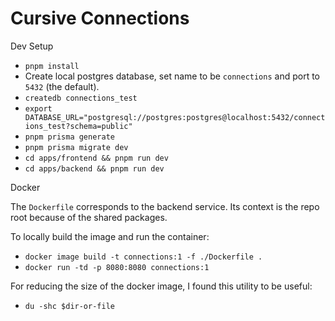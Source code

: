 # Cursive Connections

Dev Setup
- `pnpm install`
- Create local postgres database, set name to be `connections` and port to `5432` (the default).
- `createdb connections_test`
- `export DATABASE_URL="postgresql://postgres:postgres@localhost:5432/connections_test?schema=public"`
- `pnpm prisma generate`
- `pnpm prisma migrate dev`
- `cd apps/frontend && pnpm run dev`
- `cd apps/backend && pnpm run dev`

Docker

The `Dockerfile` corresponds to the backend service. Its context is the repo root because of the shared packages. 

To locally build the image and run the container: 
- `docker image build -t connections:1 -f ./Dockerfile .`
- `docker run -td -p 8080:8080 connections:1`

For reducing the size of the docker image, I found this utility to be useful: 
- `du -shc $dir-or-file`